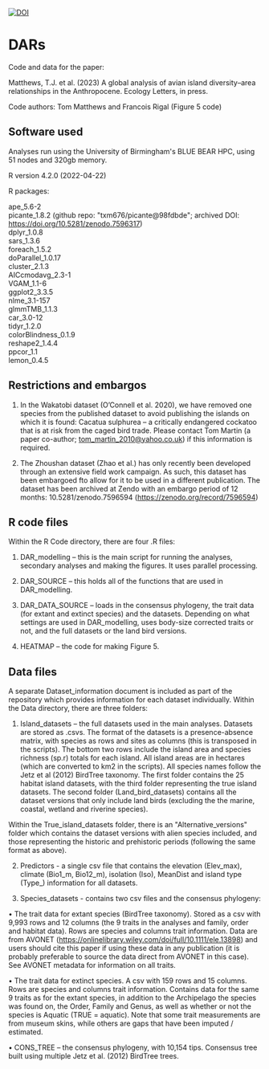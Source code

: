 [![DOI](https://zenodo.org/badge/DOI/10.5281/zenodo.7514242.svg)](https://doi.org/10.5281/zenodo.7514242)

# DARs

Code and data for the paper:

Matthews, T.J. et al. (2023) A global analysis of avian island diversity–area relationships in the Anthropocene. Ecology Letters, in press.

Code authors: Tom Matthews and Francois Rigal (Figure 5 code)

## Software used

Analyses run using the University of Birmingham's BLUE BEAR HPC,
using 51 nodes and 320gb memory.

R version 4.2.0 (2022-04-22)

R packages:

ape_5.6-2  
picante_1.8.2 (github repo: "txm676/picante@98fdbde"; archived DOI: https://doi.org/10.5281/zenodo.7596317)    
dplyr_1.0.8   
sars_1.3.6  
foreach_1.5.2  
doParallel_1.0.17  
cluster_2.1.3  
AICcmodavg_2.3-1  
VGAM_1.1-6  
ggplot2_3.3.5  
nlme_3.1-157  
glmmTMB_1.1.3   
car_3.0-12    
tidyr_1.2.0  
colorBlindness_0.1.9  
reshape2_1.4.4  
ppcor_1.1  
lemon_0.4.5


## Restrictions and embargos
1)	In the Wakatobi dataset (O’Connell et al. 2020), we have removed one species from the published dataset to avoid publishing the islands on which it is found: Cacatua sulphurea – a critically endangered cockatoo that is at risk from the caged bird trade. Please contact Tom Martin (a paper co-author; tom_martin_2010@yahoo.co.uk) if this information is required.

2)	The Zhoushan dataset (Zhao et al.) has only recently been developed through an extensive field work campaign. As such, this dataset has been embargoed fto allow for it to be used in a different publication. The dataset has been archived at Zendo with an embargo period of 12 months: 10.5281/zenodo.7596594 (https://zenodo.org/record/7596594)

## R code files
Within the R Code directory, there are four .R files:

1)	DAR_modelling – this is the main script for running the analyses, secondary analyses and making the figures. It uses parallel processing.

2)	DAR_SOURCE – this holds all of the functions that are used in DAR_modelling.

3)	DAR_DATA_SOURCE – loads in the consensus phylogeny, the trait data (for extant and extinct species) and the datasets. Depending on what settings are used in DAR_modelling, uses body-size corrected traits or not, and the full datasets or the land bird versions.

4)	HEATMAP – the code for making Figure 5.

## Data files
A separate Dataset_information document is included as part of the repository which provides information for each dataset individually.
Within the Data directory, there are three folders:

1)	Island_datasets – the full datasets used in the main analyses. Datasets are stored as .csvs. The format of the datasets is a presence-absence matrix, with species as rows and sites as columns (this is transposed in the scripts). The bottom two rows include the island area and species richness (sp.r) totals for each island. All island areas are in hectares (which are converted to km2 in the scripts).  All species names follow the Jetz et al (2012) BirdTree taxonomy. The first folder contains the 25 habitat island datasets, with the third folder representing the true island datasets. The second folder (Land_bird_datasets) contains all the dataset versions that only include land birds (excluding the the marine, coastal, wetland and riverine species).

Within the True_island_datasets folder, there is an "Alternative_versions" folder which contains the dataset versions with alien species included, and those representing the historic and prehistoric periods (following the same format as above).

2) Predictors - a single csv file that contains the elevation (Elev_max), climate (Bio1_m, Bio12_m), isolation (Iso), MeanDist and island type (Type_) information for all datasets.

3) Species_datasets -	contains two csv files and the consensus phylogeny:

•	The trait data for extant species (BirdTree taxonomy). Stored as a csv with 9,993 rows and 12 columns (the 9 traits in the analyses and family, order and habitat data). Rows are species and columns trait information. Data are from AVONET (https://onlinelibrary.wiley.com/doi/full/10.1111/ele.13898) and users should cite this paper if using these data in any publication (it is probably preferable to source the data direct from AVONET in this case). See AVONET metadata for information on all traits.

•	The trait data for extinct species. A csv with 159 rows and 15 columns. Rows are species and columns trait information. Contains data for the same 9 traits as for the extant species, in addition to the Archipelago the species was found on, the Order, Family and Genus, as well as whether or not the species is Aquatic (TRUE = aquatic). Note that some trait measurements are from museum skins, while others are gaps that have been imputed / estimated.

• CONS_TREE – the consensus phylogeny, with 10,154 tips. Consensus tree built using multiple Jetz et al. (2012) BirdTree trees.




